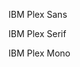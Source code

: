 <p class="ibm-type">IBM Plex Sans</p>
<p class="ibm-type-serif">IBM Plex Serif</p>
<p class="ibm-type-mono">IBM Plex Mono</p>
